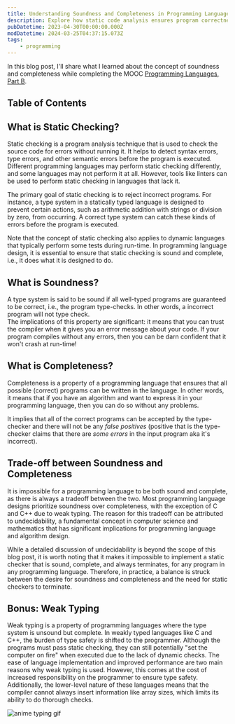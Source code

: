 ```yaml
---
title: Understanding Soundness and Completeness in Programming Languages
description: Explore how static code analysis ensures program correctness through sound type systems, and the inherent trade-off between soundness and completeness
pubDatetime: 2023-04-30T00:00:00.000Z
modDatetime: 2024-03-25T04:37:15.073Z
tags:
    - programming
---
```


In this blog post, I'll share what I learned about the concept of soundness and completeness while completing the MOOC [Programming Languages, Part B](https://www.coursera.org/learn/programming-languages-part-b).

## Table of Contents

## What is Static Checking?

Static checking is a program analysis technique that is used to check the source code for errors without running it. It helps to detect syntax errors, type errors, and other semantic errors before the program is executed. Different programming languages may perform static checking differently, and some languages may not perform it at all. However, tools like linters can be used to perform static checking in languages that lack it.

The primary goal of static checking is to reject incorrect programs. For instance, a type system in a statically typed language is designed to prevent certain actions, such as arithmetic addition with strings or division by zero, from occurring. A correct type system can catch these kinds of errors before the program is executed.

Note that the concept of static checking also applies to dynamic languages that typically perform some tests during run-time. In programming language design, it is essential to ensure that static checking is sound and complete, i.e., it does what it is designed to do.

## What is Soundness?

A type system is said to be sound if all well-typed programs are guaranteed to be correct, i.e., the program type-checks. In other words, a incorrect program will not type check.  
The implications of this property are significant: it means that you can trust the compiler when it gives you an error message about your code. If your program compiles without any errors, then you can be darn confident that it won't crash at run-time!

## What is Completeness?

Completeness is a property of a programming language that ensures that all possible (correct) programs can be written in the language. In other words, it means that if you have an algorithm and want to express it in your programming language, then you can do so without any problems.

It implies that all of the correct programs can be accepted by the type-checker and there will not be any _false positives_ (positive that is the type-checker claims that there are _some errors_ in the input program aka it's incorrect).

## Trade-off between Soundness and Completeness

It is impossible for a programming language to be both sound and complete, as there is always a tradeoff between the two. Most programming language designs prioritize soundness over completeness, with the exception of C and C++ due to weak typing. The reason for this tradeoff can be attributed to undecidability, a fundamental concept in computer science and mathematics that has significant implications for programming language and algorithm design.

While a detailed discussion of undecidability is beyond the scope of this blog post, it is worth noting that it makes it impossible to implement a static checker that is sound, complete, and always terminates, for any program in any programming language. Therefore, in practice, a balance is struck between the desire for soundness and completeness and the need for static checkers to terminate.

## Bonus: Weak Typing

Weak typing is a property of programming languages where the type system is unsound but complete. In weakly typed languages like C and C++, the burden of type safety is shifted to the programmer. Although the programs must pass static checking, they can still potentially "set the computer on fire" when executed due to the lack of dynamic checks. The ease of language implementation and improved performance are two main reasons why weak typing is used. However, this comes at the cost of increased responsibility on the programmer to ensure type safety. Additionally, the lower-level nature of these languages means that the compiler cannot always insert information like array sizes, which limits its ability to do thorough checks.

![anime typing gif](https://media.tenor.com/ViTJnMMosLQAAAAC/anime-typing.gif)
